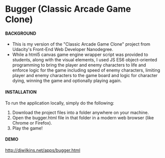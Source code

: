 # Bugger (Classic Arcade Game Clone)
#### BACKGROUND
* This is my version of the "Classic Arcade Game Clone" project from Udacity's Front-End Web Developer Nanodegree.
* While a html5 canvas game engine wrapper script was provided to students, along with the visual elements, I used JS ES6 object-oriented programming to bring the player and enemy characters to life and enforce logic for the game including speed of enemy characters, limiting player and enemy characters to the game board and logic for character dying, winning the game and optionally playing again.
#### INSTALLATION
To run the application locally, simply do the following:
1. Download the project files into a folder anywhere on your machine.
2. Open the bugger.html file in that folder in a modern web browser (like Chrome or Firefox).
3. Play the game!
#### DEMO
http://djwilkins.net/apps/bugger.html
